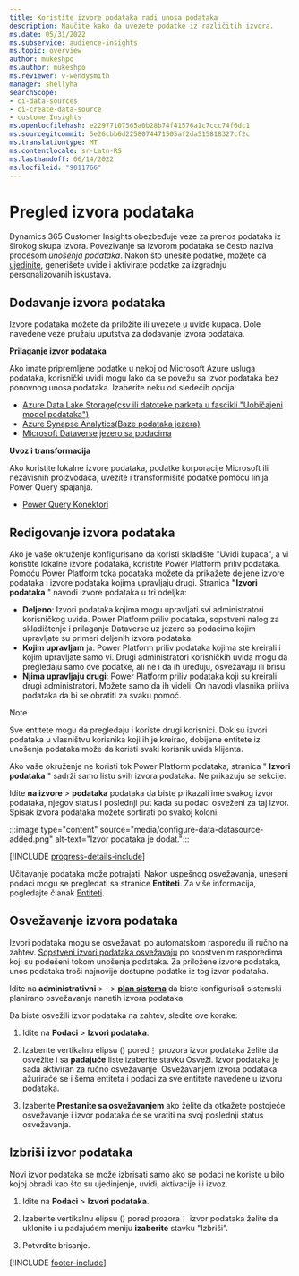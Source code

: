 ```yaml
---
title: Koristite izvore podataka radi unosa podataka
description: Naučite kako da uvezete podatke iz različitih izvora.
ms.date: 05/31/2022
ms.subservice: audience-insights
ms.topic: overview
author: mukeshpo
ms.author: mukeshpo
ms.reviewer: v-wendysmith
manager: shellyha
searchScope:
- ci-data-sources
- ci-create-data-source
- customerInsights
ms.openlocfilehash: e22977107565a0b28b74f41576a1c7ccc74f6dc1
ms.sourcegitcommit: 5e26cbb6d2258074471505af2da515818327cf2c
ms.translationtype: MT
ms.contentlocale: sr-Latn-RS
ms.lasthandoff: 06/14/2022
ms.locfileid: "9011766"
---
```

# <a name="data-sources-overview"></a>Pregled izvora podataka

Dynamics 365 Customer Insights obezbeđuje veze za prenos podataka iz širokog skupa izvora. Povezivanje sa izvorom podataka se često naziva procesom *unošenja podataka*. Nakon što unesite podatke, možete da [ujedinite](data-unification.md), generišete uvide i aktivirate podatke za izgradnju personalizovanih iskustava.

## <a name="add-data-sources"></a>Dodavanje izvora podataka

Izvore podataka možete da priložite ili uvezete u uvide kupaca. Dole navedene veze pružaju uputstva za dodavanje izvora podataka.

**Prilaganje izvor podataka**

Ako imate pripremljene podatke u nekoj od Microsoft Azure usluga podataka, korisnički uvidi mogu lako da se povežu sa izvor podataka bez ponovnog unosa podataka. Izaberite neku od sledećih opcija:
- [Azure Data Lake Storage(csv ili datoteke parketa u fascikli "Uobičajeni model podataka")](connect-common-data-model.md)
- [Azure Synapse Analytics(Baze podataka jezera)](connect-synapse.md)
- [Microsoft Dataverse jezero sa podacima](connect-dataverse-managed-lake.md)

**Uvoz i transformacija**

Ako koristite lokalne izvore podataka, podatke korporacije Microsoft ili nezavisnih proizvođača, uvezite i transformišite podatke pomoću linija Power Query spajanja.
- [Power Query Konektori](connect-power-query.md)

## <a name="review-data-sources"></a>Redigovanje izvora podataka

Ako je vaše okruženje konfigurisano da koristi skladište "Uvidi kupaca", a vi koristite lokalne izvore podataka, koristite Power Platform priliv podataka. Pomoću Power Platform toka podataka možete da prikažete deljene izvore podataka i izvore podataka kojima upravljaju drugi. Stranica **"Izvori podataka** " navodi izvore podataka u tri odeljka:
- **Deljeno**: Izvori podataka kojima mogu upravljati svi administratori korisničkog uvida. Power Platform priliv podataka, sopstveni nalog za skladištenje i prilaganje Dataverse uz jezero sa podacima kojim upravljate su primeri deljenih izvora podataka.
- **Kojim upravljam** ja: Power Platform priliv podataka kojima ste kreirali i kojim upravljate samo vi. Drugi administratori korisničkih uvida mogu da pregledaju samo ove podatke, ali ne i da ih uređuju, osvežavaju ili brišu.
- **Njima upravljaju drugi**: Power Platform priliv podataka koji su kreirali drugi administratori. Možete samo da ih videli. On navodi vlasnika priliva podataka da bi se obratiti za svaku pomoć.
> [!NOTE]
> Sve entitete mogu da pregledaju i koriste drugi korisnici. Dok su izvori podataka u vlasništvu korisnika koji ih je kreirao, dobijene entitete iz unošenja podataka može da koristi svaki korisnik uvida klijenta.

Ako vaše okruženje ne koristi tok Power Platform podataka, stranica " **Izvori podataka** " sadrži samo listu svih izvora podataka. Ne prikazuju se sekcije.

Idite **na izvore** > **podataka** podataka da biste prikazali ime svakog izvor podataka, njegov status i poslednji put kada su podaci osveženi za taj izvor. Spisak izvora podataka možete sortirati po svakoj koloni.

:::image type="content" source="media/configure-data-datasource-added.png" alt-text="Izvor podataka je dodat.":::

[!INCLUDE [progress-details-include](includes/progress-details-pane.md)]

Učitavanje podataka može potrajati. Nakon uspešnog osvežavanja, uneseni podaci mogu se pregledati sa stranice **Entiteti**. Za više informacija, pogledajte članak [Entiteti](entities.md).

## <a name="refresh-data-sources"></a>Osvežavanje izvora podataka

Izvori podataka mogu se osvežavati po automatskom rasporedu ili ručno na zahtev. [Sopstveni izvori podataka osvežavaju](connect-power-query.md#add-data-from-on-premises-data-sources) po sopstvenim rasporedima koji su podešeni tokom unošenja podataka. Za priložene izvore podataka, unos podataka troši najnovije dostupne podatke iz tog izvor podataka.

Idite na **administrativni** > **·** > [**plan sistema**](system.md#schedule-tab) da biste konfigurisali sistemski planirano osvežavanje nanetih izvora podataka.

Da biste osvežili izvor podataka na zahtev, sledite ove korake:

1. Idite na **Podaci** > **Izvori podataka**.

1. Izaberite vertikalnu elipsu () pored&vellip; prozora izvor podataka želite da osvežite i sa **padajuće** liste izaberite stavku Osveži. Izvor podataka je sada aktiviran za ručno osvežavanje. Osvežavanjem izvora podataka ažuriraće se i šema entiteta i podaci za sve entitete navedene u izvoru podataka.

1. Izaberite **Prestanite sa osvežavanjem** ako želite da otkažete postojeće osvežavanje i izvor podataka će se vratiti na svoj poslednji status osvežavanja.

## <a name="delete-a-data-source"></a>Izbriši izvor podataka

Novi izvor podataka se može izbrisati samo ako se podaci ne koriste u bilo kojoj obradi kao što su ujedinjenje, uvidi, aktivacije ili izvoz.

1. Idite na **Podaci** > **Izvori podataka**.

2. Izaberite vertikalnu elipsu () pored prozora&vellip; izvor podataka želite da uklonite i u padajućem meniju **izaberite** stavku "Izbriši".

3. Potvrdite brisanje.


[!INCLUDE [footer-include](includes/footer-banner.md)]
